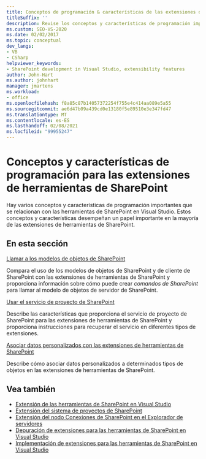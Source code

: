 ```yaml
---
title: Conceptos de programación & características de las extensiones de herramientas de SharePoint
titleSuffix: ''
description: Revise los conceptos y características de programación importantes relacionados con las herramientas de SharePoint en Visual Studio, que pueden desempeñar un papel importante en las extensiones de herramientas de SharePoint.
ms.custom: SEO-VS-2020
ms.date: 02/02/2017
ms.topic: conceptual
dev_langs:
- VB
- CSharp
helpviewer_keywords:
- SharePoint development in Visual Studio, extensibility features
author: John-Hart
ms.author: johnhart
manager: jmartens
ms.workload:
- office
ms.openlocfilehash: f8a85c87b14057372254f755e4c414aa089e5a55
ms.sourcegitcommit: ae6d47b09a439cd0e13180f5e89510e3e347fd47
ms.translationtype: MT
ms.contentlocale: es-ES
ms.lasthandoff: 02/08/2021
ms.locfileid: "99955247"
---
```

# <a name="programming-concepts-and-features-for-sharepoint-tools-extensions"></a>Conceptos y características de programación para las extensiones de herramientas de SharePoint
  Hay varios conceptos y características de programación importantes que se relacionan con las herramientas de SharePoint en Visual Studio. Estos conceptos y características desempeñan un papel importante en la mayoría de las extensiones de herramientas de SharePoint.

## <a name="in-this-section"></a>En esta sección
 [Llamar a los modelos de objetos de SharePoint](../sharepoint/calling-into-the-sharepoint-object-models.md)

 Compara el uso de los modelos de objetos de SharePoint y de cliente de SharePoint con las extensiones de herramientas de SharePoint y proporciona información sobre cómo puede crear *comandos de SharePoint* para llamar al modelo de objetos de servidor de SharePoint.

 [Usar el servicio de proyecto de SharePoint](../sharepoint/using-the-sharepoint-project-service.md)

 Describe las características que proporciona el servicio de proyecto de SharePoint para las extensiones de herramientas de SharePoint y proporciona instrucciones para recuperar el servicio en diferentes tipos de extensiones.

 [Asociar datos personalizados con las extensiones de herramientas de SharePoint](../sharepoint/associating-custom-data-with-sharepoint-tools-extensions.md)

 Describe cómo asociar datos personalizados a determinados tipos de objetos en las extensiones de herramientas de SharePoint.

## <a name="see-also"></a>Vea también
- [Extensión de las herramientas de SharePoint en Visual Studio](../sharepoint/extending-the-sharepoint-tools-in-visual-studio.md)
- [Extensión del sistema de proyectos de SharePoint](../sharepoint/extending-the-sharepoint-project-system.md)
- [Extensión del nodo Conexiones de SharePoint en el Explorador de servidores](../sharepoint/extending-the-sharepoint-connections-node-in-server-explorer.md)
- [Depuración de extensiones para las herramientas de SharePoint en Visual Studio](../sharepoint/debugging-extensions-for-the-sharepoint-tools-in-visual-studio.md)
- [Implementación de extensiones para las herramientas de SharePoint en Visual Studio](../sharepoint/deploying-extensions-for-the-sharepoint-tools-in-visual-studio.md)
